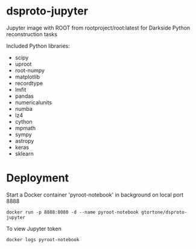 # dsproto-jupyter

Jupyter image with ROOT from rootproject/root:latest for Darkside Python reconstruction tasks

Included Python libraries:

- scipy 
- uproot 
- root-numpy
- matplotlib 
- recordtype 
- lmfit
- pandas
- numericalunits
- numba
- lz4
- cython
- mpmath
- sympy
- astropy
- keras
- sklearn

# Deployment

Start a Docker container 'pyroot-notebook' in background on local port 8888

```
docker run -p 8888:8080 -d --name pyroot-notebook gtortone/dsproto-jupyter
```

To view Jupyter token

```
docker logs pyroot-notebook
```
